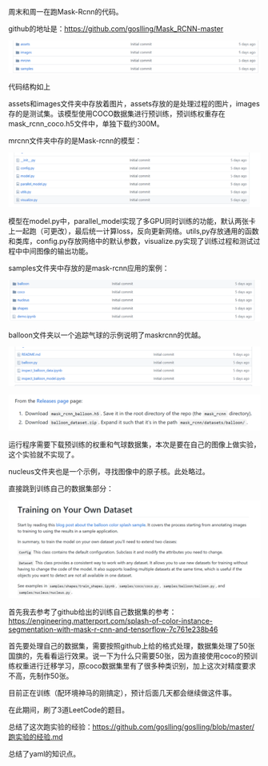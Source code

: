 周末和周一在跑Mask-Rcnn的代码。

github的地址是：https://github.com/goslling/Mask_RCNN-master

![微信图片_20190403004603.png](https://github.com/goslling/goslling/blob/master/%E5%BE%AE%E4%BF%A1%E5%9B%BE%E7%89%87_20190403004603.png?raw=true)

代码结构如上

assets和images文件夹中存放着图片，assets存放的是处理过程的图片，images存的是测试集。该模型使用COCO数据集进行预训练，预训练权重存在mask_rcnn_coco.h5文件中，单独下载约300M。

mrcnn文件夹中存的是Mask-rcnn的模型：

![微信图片_20190403004648.png](https://github.com/goslling/goslling/blob/master/%E5%BE%AE%E4%BF%A1%E5%9B%BE%E7%89%87_20190403004648.png?raw=true)

模型在model.py中，parallel_model实现了多GPU同时训练的功能，默认两张卡上一起跑（可更改），最后统一计算loss，反向更新网络。utils,py存放通用的函数和类库，config.py存放网络中的默认参数，visualize.py实现了训练过程和测试过程中中间图像的输出功能。

samples文件夹中存放的是mask-rcnn应用的案例：

![微信图片_20190403004656.png](https://github.com/goslling/goslling/blob/master/%E5%BE%AE%E4%BF%A1%E5%9B%BE%E7%89%87_20190403004656.png?raw=true)

balloon文件夹以一个追踪气球的示例说明了maskrcnn的优越。

![微信图片_20190403004706.png](https://github.com/goslling/goslling/blob/master/%E5%BE%AE%E4%BF%A1%E5%9B%BE%E7%89%87_20190403004706.png?raw=true)

![微信图片_20190403004701.png](https://github.com/goslling/goslling/blob/master/%E5%BE%AE%E4%BF%A1%E5%9B%BE%E7%89%87_20190403004701.png?raw=true)

运行程序需要下载预训练的权重和气球数据集，本次是要在自己的图像上做实验，这个实验就不实现了。

nucleus文件夹也是一个示例，寻找图像中的原子核。此处略过。

直接跳到训练自己的数据集部分：

![微信图片_20190403004711.png](https://github.com/goslling/goslling/blob/master/%E5%BE%AE%E4%BF%A1%E5%9B%BE%E7%89%87_20190403004711.png?raw=true)

首先我去参考了github给出的训练自己数据集的参考：https://engineering.matterport.com/splash-of-color-instance-segmentation-with-mask-r-cnn-and-tensorflow-7c761e238b46

首先要处理自己的数据集，需要按照github上给的格式处理，数据集处理了50张国旗的，先看看运行效果。说一下为什么只需要50张，因为直接使用coco的预训练权重进行迁移学习，原coco数据集里有了很多种类识别，加上这次对精度要求不高，先制作50张。

目前正在训练（配环境神马的刚搞定），预计后面几天都会继续做这件事。

在此期间，刷了3道LeetCode的题目。

总结了这次跑实验的经验：https://github.com/goslling/goslling/blob/master/跑实验的经验.md

总结了yaml的知识点。

